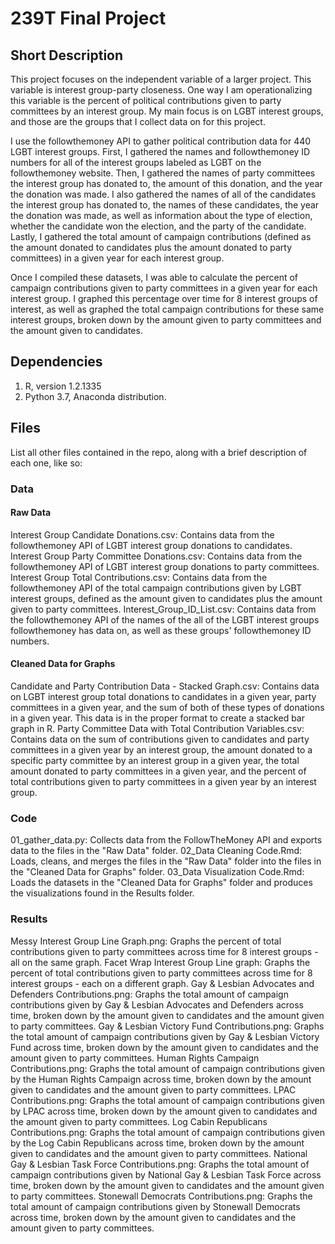 # 239T Final Project

## Short Description

This project focuses on the independent variable of a larger project. This variable is interest group-party closeness. One way I am operationalizing this variable is the percent of political contributions given to party committees by an interest group. My main focus is on LGBT interest groups, and those are the groups that I collect data on for this project. 

I use the followthemoney API to gather political contribution data for 440 LGBT interest groups. First, I gathered the names and followthemoney ID numbers for all of the interest groups labeled as LGBT on the followthemoney website. Then, I gathered the names of party committees the interest group has donated to, the amount of this donation, and the year the donation was made. I also gathered the names of all of the candidates the interest group has donated to, the names of these candidates, the year the donation was made, as well as information about the type of election, whether the candidate won the election, and the party of the candidate. Lastly, I gathered the total amount of campaign contributions (defined as the amount donated to candidates plus the amount donated to party committees) in a given year for each interest group. 

Once I compiled these datasets, I was able to calculate the percent of campaign contributions given to party committees in a given year for each interest group. I graphed this percentage over time for 8 interest groups of interest, as well as graphed the total campaign contributions for these same interest groups, broken down by the amount given to party committees and the amount given to candidates. 

## Dependencies

1. R, version 1.2.1335
2. Python 3.7, Anaconda distribution.

## Files

List all other files contained in the repo, along with a brief description of each one, like so:

### Data

#### Raw Data 

Interest Group Candidate Donations.csv: Contains data from the followthemoney API of LGBT interest group donations to candidates. 
Interest Group Party Committee Donations.csv: Contains data from the followthemoney API of LGBT interest group donations to party committees. 
Interest Group Total Contributions.csv: Contains data from the followthemoney API of the total campaign contributions given by LGBT interest groups, defined as the amount given to candidates plus the amount given to party committees.
Interest_Group_ID_List.csv: Contains data from the followthemoney API of the names of the all of the LGBT interest groups followthemoney has data on, as well as these groups' followthemoney ID numbers. 

#### Cleaned Data for Graphs 

Candidate and Party Contribution Data - Stacked Graph.csv: Contains data on LGBT interest group total donations to candidates in a given year, party committees in a given year, and the sum of both of these types of donations in a given year. This data is in the proper format to create a stacked bar graph in R. 
Party Committee Data with Total Contribution Variables.csv: Contains data on the sum of contributions given to candidates and party committees in a given year by an interest group, the amount donated to a specific party committee by an interest group in a given year, the total amount donated to party committees in a given year, and the percent of total contributions given to party committees in a given year by an interest group. 

### Code

01_gather_data.py: Collects data from the FollowTheMoney API and exports data to the files in the "Raw Data" folder. 
02_Data Cleaning Code.Rmd: Loads, cleans, and merges the files in the "Raw Data" folder into the files in the "Cleaned Data for Graphs" folder.
03_Data Visualization Code.Rmd: Loads the datasets in the "Cleaned Data for Graphs" folder and produces the visualizations found in the Results folder.

### Results

Messy Interest Group Line Graph.png: Graphs the percent of total contributions given to party committees across time for 8 interest groups - all on the same graph.
Facet Wrap Interest Group Line graph: Graphs the percent of total contributions given to party committees across time for 8 interest groups - each on a different graph.
Gay & Lesbian Advocates and Defenders Contributions.png: Graphs the total amount of campaign contributions given by Gay & Lesbian Advocates and Defenders across time, broken down by the amount given to candidates and the amount given to party committees.
Gay & Lesbian Victory Fund Contributions.png: Graphs the total amount of campaign contributions given by Gay & Lesbian Victory Fund across time, broken down by the amount given to candidates and the amount given to party committees.
Human Rights Campaign Contributions.png: Graphs the total amount of campaign contributions given by the Human Rights Campaign across time, broken down by the amount given to candidates and the amount given to party committees.
LPAC Contributions.png: Graphs the total amount of campaign contributions given by LPAC across time, broken down by the amount given to candidates and the amount given to party committees.
Log Cabin Republicans Contributions.png: Graphs the total amount of campaign contributions given by the Log Cabin Republicans across time, broken down by the amount given to candidates and the amount given to party committees.
National Gay & Lesbian Task Force Contributions.png: Graphs the total amount of campaign contributions given by National Gay & Lesbian Task Force across time, broken down by the amount given to candidates and the amount given to party committees.
Stonewall Democrats Contributions.png: Graphs the total amount of campaign contributions given by Stonewall Democrats across time, broken down by the amount given to candidates and the amount given to party committees.

